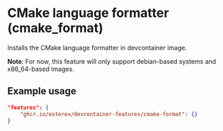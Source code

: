 # CMake language formatter (cmake_format)

Installs the CMake language formatter in devcontainer image.

**Note**: For now, this feature will only support debian-based systems and x86_64-based images.

## Example usage

```json
"features": {
    "ghcr.io/exterex/devcontainer-features/cmake-format": {}
}
```
